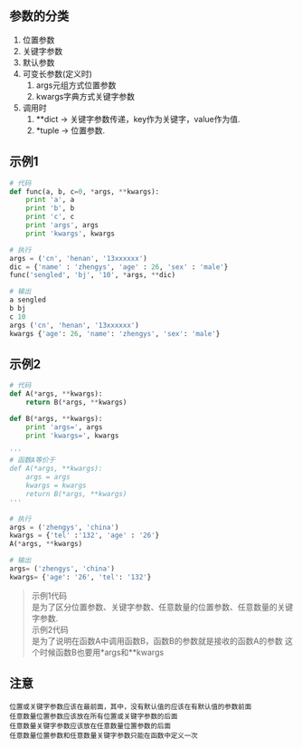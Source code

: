 ## 参数的分类  
1. 位置参数
2. 关键字参数
3. 默认参数
4. 可变长参数(定义时)
    1. args元组方式位置参数
    2. kwargs字典方式关键字参数
5. 调用时
    1. \*\*dict -> 关键字参数传递，key作为关键字，value作为值.
    2. \*tuple -> 位置参数.

## 示例1 
```python
# 代码
def func(a, b, c=0, *args, **kwargs):
    print 'a', a
    print 'b', b
    print 'c', c
    print 'args', args
    print 'kwargs', kwargs

# 执行
args = ('cn', 'henan', '13xxxxxx')
dic = {'name' : 'zhengys', 'age' : 26, 'sex' : 'male'}
func('sengled', 'bj', '10', *args, **dic)

# 输出
a sengled
b bj
c 10
args ('cn', 'henan', '13xxxxxx')
kwargs {'age': 26, 'name': 'zhengys', 'sex': 'male'}
```

## 示例2
```python
# 代码
def A(*args, **kwargs):
    return B(*args, **kwargs)

def B(*args, **kwargs):
    print 'args=', args
    print 'kwargs=', kwargs

'''
# 函数A等价于
def A(*args, **kwargs):
    args = args
    kwargs = kwargs
    return B(*args, **kwargs)
'''

# 执行
args = ('zhengys', 'china')
kwargs = {'tel' :'132', 'age' : '26'}
A(*args, **kwargs)

# 输出
args= ('zhengys', 'china')
kwargs= {'age': '26', 'tel': '132'}
```

> 示例1代码  
> 是为了区分位置参数、关键字参数、任意数量的位置参数、任意数量的关键字参数.  
> 示例2代码  
> 是为了说明在函数A中调用函数B，函数B的参数就是接收的函数A的参数 这个时候函数B也要用\*args和\*\*kwargs

## 注意

```
位置或关键字参数应该在最前面，其中，没有默认值的应该在有默认值的参数前面
任意数量位置参数应该放在所有位置或关键字参数的后面
任意数量关键字参数应该放在任意数量位置参数的后面
任意数量位置参数和任意数量关键字参数只能在函数中定义一次
```
